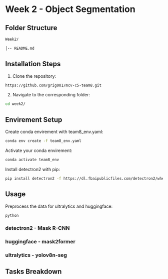 # Week 2 - Object Segmentation

## Folder Structure

```bash
Week2/

│-- README.md
```


## Installation Steps
1. Clone the repository:
```bash
https://github.com/grig001/mcv-c5-team8.git
```
2. Navigate to the corresponding folder:
```bash
cd week2/
```

## Envirement Setup 
Create conda envirement with team8_env.yaml:

```bash
conda env create -f team8_env.yaml
```

Activate your conda envirement:

```bash
conda activate team8_env
```

Install detectron2 with pip:

```bash
pip install detectron2 -f https://dl.fbaipublicfiles.com/detectron2/wheels/cu121/torch2.5/index.html
```

## Usage

Preprocess the data for ultralytics and huggingface: 
```bash
python
```

### detectron2 - Mask R-CNN

### huggingface - mask2former

### ultralytics - yolov8n-seg


## Tasks Breakdown
